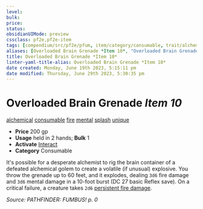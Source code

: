 ```yaml
---
level:
bulk:
price:
status:
obsidianUIMode: preview
cssclass: pf2e,pf2e-item
tags: [compendium/src/pf2e/pfum, item/category/consumable, trait/alchemical, trait/consumable, trait/fire, trait/mental, trait/splash, trait/unique]
aliases: [Overloaded Brain Grenade *Item 10*, "Overloaded Brain Grenade"]
title: Overloaded Brain Grenade *Item 10*
linter-yaml-title-alias: Overloaded Brain Grenade *Item 10*
date created: Monday, June 19th 2023, 5:15:11 pm
date modified: Thursday, June 29th 2023, 5:30:35 pm
---
```


# Overloaded Brain Grenade *Item 10*

[alchemical](rules/traits/alchemical.md) [consumable](rules/traits/consumable.md) [fire](rules/traits/fire.md) [mental](rules/traits/mental.md) [splash](rules/traits/splash.md) [unique](rules/traits/unique.md)  

- **Price** 200 gp
- **Usage** held in 2 hands; **Bulk** 1
- **Activate** [Interact](rules/actions/interact.md)
- **Category** Consumable

It's possible for a desperate alchemist to rig the brain container of a defeated alchemical golem to create a volatile (if unusual) explosive. You throw the grenade up to 60 feet, and it explodes, dealing `3d6` fire damage and `3d6` mental damage in a 10-foot burst (DC 27 basic Reflex save). On a critical failure, a creature takes `2d6` [persistent fire damage](rules/conditions.md#Persistent%20Damage).

*Source: PATHFINDER: FUMBUS! p. 0*
